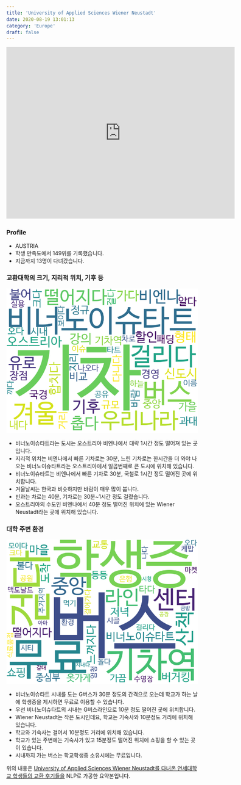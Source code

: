 ```yaml
---
title: 'University of Applied Sciences Wiener Neustadt'
date: 2020-08-19 13:01:13
category: 'Europe'
draft: false
---
```


<iframe
width="600"
height="450"
frameborder="0" style="border:0"
src="https://www.google.com/maps/embed/v1/place?key=AIzaSyC9e1AME-pVmWC4hBpFdu5S4dKzyepa3HQ&q=University+of+Applied+Sciences+Wiener+Neustadt&center=47.838912799999996,16.24845&zoom=14" allowfullscreen>
</iframe>

### Profile

* AUSTRIA
* 학생 만족도에서 149위를 기록했습니다.
* 지금까지 13명이 다녀갔습니다. 

### 교환대학의 크기, 지리적 위치, 기후 등

![gen_info-WordCloud](../univ_wordclouds_okt/gen_info/AT000007_gen_info_okt.png)

* 비너노이슈타트라는 도시는 오스트리아 비엔나에서 대략 1시간 정도 떨어져 있는 곳입니다.
* 지리적 위치는 비엔나에서 빠른 기차로는 30분, 느린 기차로는 한시간을 더 와야 나오는 비너노이슈타트라는 오스트리아에서 일곱번째로 큰 도시에 위치해 있습니다.
* 비너노이슈타트는 비엔나에서 빠른 기차로 30분, 국철로 1시간 정도 떨어진 곳에 위치합니다.
* 겨울날씨는 한국과 비슷하지만 바람이 매우 많이 붑니다.
* 빈과는 차로는 40분, 기차로는 30분~1시간 정도 걸렸습니다.
* 오스트리아의 수도인 비엔나에서 40분 정도 떨어진 위치에 있는 Wiener Neustadt라는 곳에 위치해 있습니다.


### 대학 주변 환경

![env_info-WordCloud](../univ_wordclouds_okt/env_info/AT000007_env_info_okt.png)

* 비너노이슈타트 시내를 도는 G버스가 30분 정도의 간격으로 오는데 학교가 하는 날에 학생증을 제시하면 무료로 이용할 수 있습니다.
* 우선 비너노이슈타트의 시내는 G버스라인으로 10분 정도 떨어진 곳에 위치합니다.
* Wiener Neustadt는 작은 도시인데요, 학교는 기숙사와 10분정도 거리에 위치해 있습니다.
* 학교와 기숙사는 걸어서 10분정도 거리에 위치해 있습니다.
* 학교가 있는 주변에는 기숙사가 있고 15분정도 떨어진 위치에 쇼핑을 할 수 있는 곳이 있습니다.
* 시내까지 가는 버스는 학교학생증 소유시에는 무료입니다.


위의 내용은 [University of Applied Sciences Wiener Neustadt를 다녀온 연세대학교 학생들의 교환 후기들을](http://oia.yonsei.ac.kr/partner/expReport.asp?ucode=AT000007&bgbn=A) NLP로 가공한 요약본입니다. 
